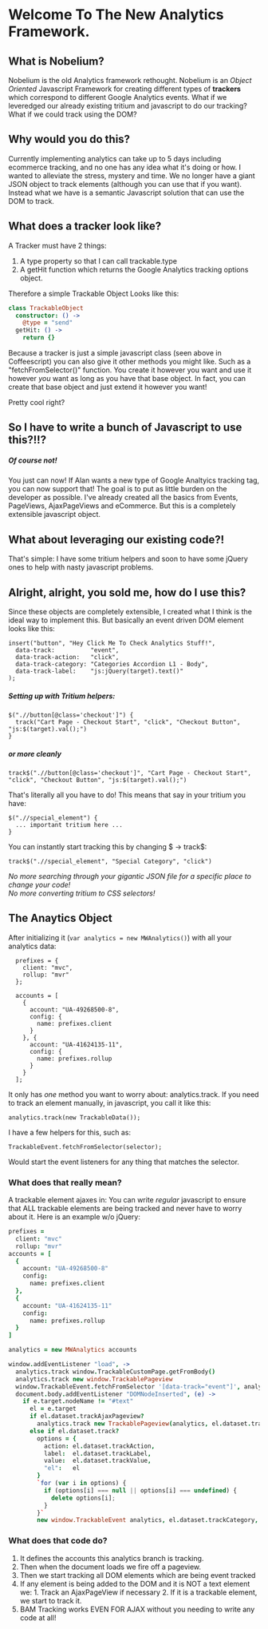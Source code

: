 # Welcome To The New Analytics Framework.

## What is Nobelium?
Nobelium is the old Analytics framework rethought. Nobelium is an *Object Oriented* Javascript Framework for creating different types of **trackers** which correspond to different Google Analytics events. What if we leveredged our already existing tritium and javascript to do our tracking? What if we could track using the DOM? 

## Why would you do this?
Currently implementing analytics can take up to 5 days including ecommerce tracking, and no one has any idea what it's doing or how. I wanted to alleviate the stress, mystery and time. We no longer have a giant JSON object to track elements (although you can use that if you want). Instead what we have is a semantic Javascript solution that can use the DOM to track.

## What does a tracker look like?
A Tracker must have 2 things:
  1. A type property so that I can call trackable.type
  2. A getHit function which returns the Google Analytics tracking options object.  

Therefore a simple Trackable Object Looks like this: 
```coffeescript
class TrackableObject 
  constructor: () ->
    @type = "send"
  getHit: () ->
    return {}
```

Because a tracker is just a simple javascript class (seen above in Coffeescript) you can also give it other methods you might like. Such as a "fetchFromSelector()" function. You create it however you want and use it however *you* want as long as you have that base object. In fact, you can create that base object and just extend it however you want!  

Pretty cool right? 

## So I have to write a bunch of Javascript to use this?!!?
##### Of course not!
You just can now! If Alan wants a new type of Google Analtyics tracking tag, you can now support that! The goal is to put as little burden on the developer as possible. I've already created all the basics from Events, PageViews, AjaxPageViews and eCommerce. But this is a completely extensible javascript object. 

## What about leveraging our existing code?!
That's simple: I have some tritium helpers and soon to have some jQuery ones to help with nasty javascript problems. 

## Alright, alright, you sold me, how do I use this? 
Since these objects are completely extensible, I created what I think is the ideal way to implement this. But basically an event driven DOM element looks like this: 

```
insert("button", "Hey Click Me To Check Analytics Stuff!",
  data-track:          "event",
  data-track-action:   "click",
  data-track-category: "Categories Accordion L1 - Body",
  data-track-label:    "js:jQuery(target).text()"
);
```

##### Setting up with Tritium helpers:

```
$(".//button[@class='checkout']") {
  track("Cart Page - Checkout Start", "click", "Checkout Button", "js:$(target).val();")
}
```

##### or more cleanly
```
track$(".//button[@class='checkout']", "Cart Page - Checkout Start", "click", "Checkout Button", "js:$(target).val();")
```

That's literally all you have to do! This means that say in your tritium you have:

```
$(".//special_element") {
  ... important tritium here ... 
}
```

You can instantly start tracking this by changing $ -> track$: 
```
track$(".//special_element", "Special Category", "click")
```

*No more searching through your gigantic JSON file for a specific place to change your code!*  
*No more converting tritium to CSS selectors!*

## The Anaytics Object
After initializing it (`var analytics = new MWAnalytics()`) with all your analytics data:

```
  prefixes = {
    client: "mvc",
    rollup: "mvr"
  };

  accounts = [
    {
      account: "UA-49268500-8",
      config: {
        name: prefixes.client
      }
    }, {
      account: "UA-41624135-11",
      config: {
        name: prefixes.rollup
      }
    }
  ];
```

It only has *one* method you want to worry about: analytics.track. If you need to track an element manually, in javascript, you call it like this:
```
analytics.track(new TrackableData());
```

I have a few helpers for this, such as:
```
TrackableEvent.fetchFromSelector(selector);
```

Would start the event listeners for any thing that matches the selector. 

### What does that really mean? 
A trackable element ajaxes in: You can write *regular* javascript to ensure that ALL trackable elements are being tracked and never have to worry about it. Here is an example w/o jQuery:

```coffeescript
prefixes = 
  client: "mvc"
  rollup: "mvr"
accounts = [
  {
    account: "UA-49268500-8"
    config: 
      name: prefixes.client
  },
  {
    account: "UA-41624135-11"
    config:
      name: prefixes.rollup
  }
]

analytics = new MWAnalytics accounts

window.addEventListener "load", ->
  analytics.track window.TrackableCustomPage.getFromBody()
  analytics.track new window.TrackablePageview 
  window.TrackableEvent.fetchFromSelector '[data-track="event"]', analytics
  document.body.addEventListener "DOMNodeInserted", (e) ->
    if e.target.nodeName != "#text"
      el = e.target 
      if el.dataset.trackAjaxPageview?
        analytics.track new TrackablePageview(analytics, el.dataset.trackAjaxPageview)
      else if el.dataset.track?
        options = {
          action: el.dataset.trackAction,
          label:  el.dataset.trackLabel,
          value:  el.dataset.trackValue,
          "el":   el
        }
        `for (var i in options) {
          if (options[i] === null || options[i] === undefined) {
            delete options[i];
          }
        }`
        new window.TrackableEvent analytics, el.dataset.trackCategory, options
```

### What does that code do? 

  1. It defines the accounts this analytics branch is tracking.  
  2. Then when the document loads we fire off a pageview.  
  3. Then we start tracking all DOM elements which are being event tracked
  4. If any element is being added to the DOM and it is NOT a text element we:
    1. Track an AjaxPageView if necessary
    2. If it is a trackable element, we start to track it. 
  5. BAM Tracking works EVEN FOR AJAX without you needing to write any code at all! 
